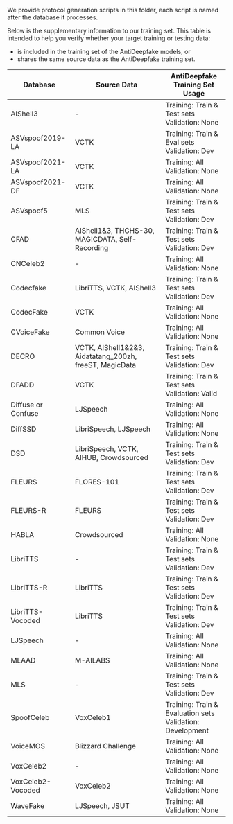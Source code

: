 We provide protocol generation scripts in this folder, each script is named after the database it processes.

Below is the supplementary information to our training set. This table is intended to help you verify whether your target training or testing data:

* is included in the training set of the AntiDeepfake models, or
* shares the same source data as the AntiDeepfake training set.

| Database            | Source Data                                                        | AntiDeepfake Training Set  Usage                       |
|---------------------|---------------------------------------------------------------------|---------------------------------------------------|
| AIShell3            | -                                                                   | Training: Train & Test sets<br>Validation: None   |
| ASVspoof2019-LA     | VCTK                                                                | Training: Train & Eval sets<br>Validation: Dev    |
| ASVspoof2021-LA     | VCTK                                                                | Training: All<br>Validation: None                 |
| ASVspoof2021-DF     | VCTK                                                                | Training: All<br>Validation: None                 |
| ASVspoof5           | MLS                                                                 | Training: Train & Test sets<br>Validation: Dev    |
| CFAD                | AIShell1&3, THCHS-30, MAGICDATA, Self-Recording                     | Training: Train & Test sets<br>Validation: Dev    |
| CNCeleb2            | -                                                                   | Training: All<br>Validation: None                 |
| Codecfake           | LibriTTS, VCTK, AIShell3                                            | Training: Train & Test sets<br>Validation: Dev    |
| CodecFake           | VCTK                                                                | Training: All<br>Validation: None                 |
| CVoiceFake          | Common Voice                                                        | Training: All<br>Validation: None                 |
| DECRO               | VCTK, AIShell1&2&3, Aidatatang_200zh, freeST, MagicData             | Training: Train & Test sets<br>Validation: Dev    |
| DFADD               | VCTK                                                                | Training: Train & Test sets<br>Validation: Valid  |
| Diffuse or Confuse  | LJSpeech                                                            | Training: All<br>Validation: None                 |
| DiffSSD             | LibriSpeech, LJSpeech                                               | Training: All<br>Validation: None                 |
| DSD                 | LibriSpeech, VCTK, AIHUB, Crowdsourced                              | Training: Train & Test sets<br>Validation: Dev    |
| FLEURS              | FLORES-101                                                          | Training: Train & Test sets<br>Validation: Dev    |
| FLEURS-R            | FLEURS                                                              | Training: Train & Test sets<br>Validation: Dev    |
| HABLA               | Crowdsourced                                                        | Training: All<br>Validation: None                 |
| LibriTTS            | -                                                                   | Training: Train & Test sets<br>Validation: Dev    |
| LibriTTS-R          | LibriTTS                                                             | Training: Train & Test sets<br>Validation: Dev    |
| LibriTTS-Vocoded    | LibriTTS                                                             | Training: Train & Test sets<br>Validation: Dev    |
| LJSpeech            | -                                                                   | Training: All<br>Validation: None                 |
| MLAAD               | M-AILABS                                                             | Training: All<br>Validation: None                 |
| MLS                 | -                                                                   | Training: Train & Test sets<br>Validation: Dev    |
| SpoofCeleb          | VoxCeleb1                                                 | Training: Train & Evaluation sets<br>Validation: Development |
| VoiceMOS            | Blizzard Challenge                                                  | Training: All<br>Validation: None                 |
| VoxCeleb2           | -                                                             | Training: All<br>Validation: None                 |
| VoxCeleb2-Vocoded   | VoxCeleb2                                                            | Training: All<br>Validation: None                 |
| WaveFake            | LJSpeech, JSUT                                                      | Training: All<br>Validation: None                 |
